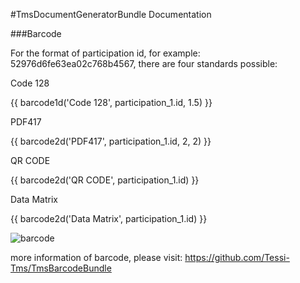 #TmsDocumentGeneratorBundle Documentation



###Barcode

For the format of participation id, for example: 52976d6fe63ea02c768b4567,
there are four standards possible:

Code 128

{{ barcode1d('Code 128', participation_1.id, 1.5) }}

PDF417

{{ barcode2d('PDF417', participation_1.id, 2, 2) }}

QR CODE

{{ barcode2d('QR CODE', participation_1.id) }}

Data Matrix

{{ barcode2d('Data Matrix', participation_1.id) }}

![barcode](https://github.com/Tessi-Tms/TmsDocumentGeneratorBundle/blob/fetcher/Resources/doc/barcode.png)

more information of barcode, please visit: https://github.com/Tessi-Tms/TmsBarcodeBundle
